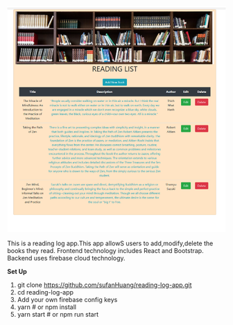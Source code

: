  
 <div align="center">
     <img src="/public/screenshot.png" width="700px"</img> 
 </div>

This is a reading log app.This app allowS users to add,modify,delete the books they read.
Frontend technology includes React and Bootstrap. 
Backend uses firebase cloud technology.

**Set Up**
1. git clone https://github.com/sufanHuang/reading-log-app.git
2. cd reading-log-app
3. Add your own firebase config keys
4. yarn # or npm install
5. yarn start # or npm run start
